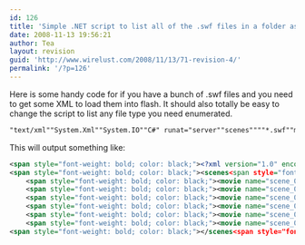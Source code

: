```yaml
---
id: 126
title: 'Simple .NET script to list all of the .swf files in a folder as XML'
date: 2008-11-13 19:56:21
author: Tea
layout: revision
guid: 'http://www.wirelust.com/2008/11/13/71-revision-4/'
permalink: '/?p=126'
---
```


Here is some handy code for if you have a bunch of .swf files and you need to get some XML to load them into flash. It should also totally be easy to change the script to list any file type you need enumerated.

```asp
"text/xml""System.Xml""System.IO""C#" runat="server""scenes""""*.swf""movie""name"
```

This will output something like:

```xml
<span style="font-weight: bold; color: black;"><?xml version="1.0" encoding="utf-8"?></span>
<span style="font-weight: bold; color: black;"><scenes<span style="font-weight: bold; color: black;">></span></span>
    <span style="font-weight: bold; color: black;"><movie name="scene_001.swf"/></span>
    <span style="font-weight: bold; color: black;"><movie name="scene_002.swf"/></span>
    <span style="font-weight: bold; color: black;"><movie name="scene_003.swf"/></span>
    <span style="font-weight: bold; color: black;"><movie name="scene_004.swf"/></span>
    <span style="font-weight: bold; color: black;"><movie name="scene_005.swf"/></span>
    <span style="font-weight: bold; color: black;"><movie name="scene_006.swf"/></span>
<span style="font-weight: bold; color: black;"></scenes<span style="font-weight: bold; color: black;">></span></span>
```